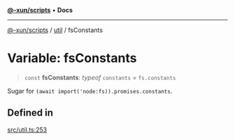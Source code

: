 [**@-xun/scripts**](../../README.md) • **Docs**

***

[@-xun/scripts](../../README.md) / [util](../README.md) / fsConstants

# Variable: fsConstants

> `const` **fsConstants**: *typeof* `constants` = `fs.constants`

Sugar for `(await import('node:fs)).promises.constants`.

## Defined in

[src/util.ts:253](https://github.com/Xunnamius/xscripts/blob/7364616ea349761591231a3547bd697ec67ed34b/src/util.ts#L253)
